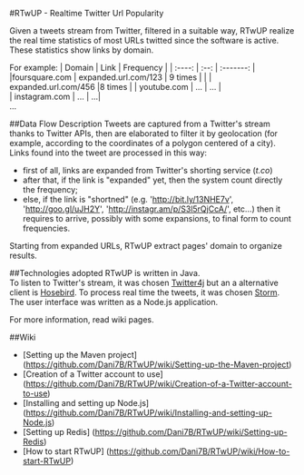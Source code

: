 #RTwUP - Realtime Twitter Url Popularity

Given a tweets stream from Twitter, filtered in a suitable way, RTwUP realize the real time statistics of most URLs twitted since the software is active.
These statistics show links by domain.  

For example:
| Domain | Link | Frequency |
| :----: | :--: | :-------: |
|foursquare.com | expanded.url.com/123 | 9 times |
| | expanded.url.com/456 |8 times | 
| youtube.com | ... | ... |  
| instagram.com | ... | ...|   
...  

##Data Flow Description
Tweets are captured from a Twitter's stream thanks to Twitter APIs, then are elaborated to filter it by geolocation (for example, according to the coordinates of a polygon centered of a city).  
Links found into the tweet are processed in this way:
* first of all, links are expanded from Twitter's shorting service (_t.co_) 
* after that, if the link is "expanded" yet, then the system count directly the frequency; 
* else, if the link is "shortned" (e.g. 'http://bit.ly/13NHE7v', 'http://goo.gl/uJH2Y', 'http://instagr.am/p/S3l5rQjCcA/', etc...) then it requires to arrive,  possibly with some expansions, to final form to count frequencies.
 
Starting from expanded URLs, RTwUP extract pages' domain to organize results.

##Technologies adopted
RTwUP is written in Java.  
To listen to Twitter's stream, it was chosen [Twitter4j][02] but an a alternative client is [Hosebird][03].
To process real time the tweets, it was chosen [Storm][01].
The user interface was written as a Node.js application.  

For more information, read wiki pages.

##Wiki

* [Setting up the Maven project] (https://github.com/Dani7B/RTwUP/wiki/Setting-up-the-Maven-project)
* [Creation of a Twitter account to use] (https://github.com/Dani7B/RTwUP/wiki/Creation-of-a-Twitter-account-to-use)
* [Installing and setting up Node.js] (https://github.com/Dani7B/RTwUP/wiki/Installing-and-setting-up-Node.js)
* [Setting up Redis] (https://github.com/Dani7B/RTwUP/wiki/Setting-up-Redis)
* [How to start RTwUP] (https://github.com/Dani7B/RTwUP/wiki/How-to-start-RTwUP)



[01]: https://github.com/nathanmarz/storm/wiki "Storm Wiki"

[02]: http://twitter4j.org/en/ "Twitter APIs in Java"

[03]: https://github.com/twitter/hbc "Hosebird client"